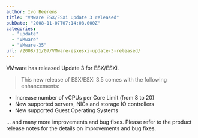 ```yaml
---
author: Ivo Beerens
title: "VMware ESX/ESXi Update 3 released"
pubDate: "2008-11-07T07:14:08.000Z"
categories: 
  - "update"
  - "VMware"
  - "VMware-35"
url: /2008/11/07/VMware-esxesxi-update-3-released/
---
```


VMware has released Update 3 for ESX/ESXi.

> This new release of ESX/ESXi 3.5 comes with the following enhancements:
- Increase number of vCPUs per Core Limit (from 8 to 20)
- New supported servers, NICs and storage IO controllers
- New supported Guest Operating Systems

... and many more improvements and bug fixes. Please refer to the product release notes for the details on improvements and bug fixes.



